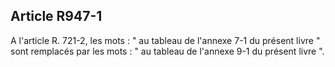 Article R947-1
----
A l'article R. 721-2, les mots : " au tableau de l'annexe 7-1 du présent livre "
sont remplacés par les mots : " au tableau de l'annexe 9-1 du présent livre ".
